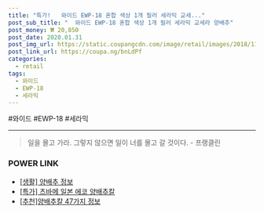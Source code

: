 ```yaml
--- 
title: "특가!   와이드 EWP-18 혼합 색상 1개 필러 세라믹 교세..." 
post_sub_title: "  와이드 EWP-18 혼합 색상 1개 필러 세라믹 교세라 양배추" 
post_money: ₩ 20,850 
post_date: 2020.01.31 
post_img_url: https://static.coupangcdn.com/image/retail/images/2018/11/09/14/1/ad47a906-3b12-4480-b51e-1d31a99d687f.jpg 
post_link_url: https://coupa.ng/bnLdPf 
categories: 
  - retail 
tags: 
  - 와이드 
  - EWP-18 
  - 세라믹 
--- 
```

  #와이드 #EWP-18 #세라믹 
<hr> 

> 일을 몰고 가라. 그렇지 않으면 일이 너를 몰고 갈 것이다. - 프랭클린 


### POWER LINK

* <a href="https://blog.naver.com/fash111/221768569300" target="_blank"> [생활] 양배추 정보 </a>
* <a href="https://blog.naver.com/sakai111/221791608976" target="_blank">[특가] 츠바메 일본 에코 양배추칼</a>
* <a href="https://blog.naver.com/fasyy4321/221790951055" target="_blank">[추천]양배추칼 47가지 정보</a>
